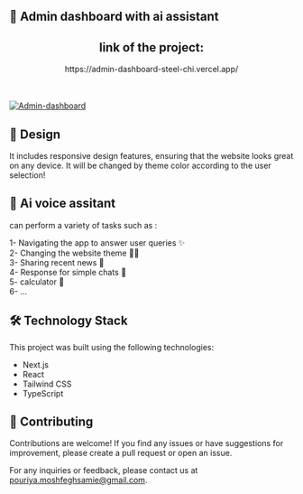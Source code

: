 ## 🚀 Admin dashboard with ai assistant


 <div align="center" > <h2  > link of the project: </h2> </div>
  <div align="center" >  https://admin-dashboard-steel-chi.vercel.app/ </div>
  <br/> <br/>
  
  <a href="https://admin-dashboard-steel-chi.vercel.app/ ">![Admin-dashboard](https://github.com/pouriya-moshfegh/Admin-Dashboard/assets/122268149/b839eeda-1239-490b-bb7d-075491c9ffdd)
 </a>


## 🎨 Design

 It  includes responsive design features, ensuring that the website looks great on any device. It will be changed by theme color according to the user selection!
 
 ## 🤖 Ai voice assitant
 can perform a variety of tasks such as :
 
1- Navigating the app to answer user queries ✨ <br>
2- Changing the website theme 🌛🌞  <br>
3- Sharing recent news 🏬  <br>
4- Response for simple chats 👥  <br>
5- calculator 🧮  <br>
6- ...

## 🛠️ Technology Stack

This project was built using the following technologies:

- Next.js
- React
- Tailwind CSS
- TypeScript



## 🤝 Contributing

Contributions are welcome! If you find any issues or have suggestions for improvement, please create a pull request or open an issue.



For any inquiries or feedback, please contact us at [pouriya.moshfeghsamie@gmail.com](mailto:pouriya.moshfeghsamie@gmail.com).


